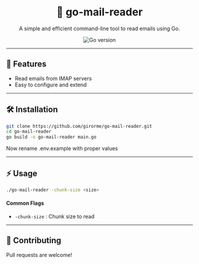 <div align="center">
  <h1>📧 go-mail-reader</h1>
  <p>A simple and efficient command-line tool to read emails using Go.</p>
  <img src="https://img.shields.io/badge/Go-1.20%2B-blue.svg" alt="Go version">
</div>

---

## 🚀 Features

- Read emails from IMAP servers
- Easy to configure and extend

---

## 🛠️ Installation

```bash
git clone https://github.com/girorme/go-mail-reader.git
cd go-mail-reader
go build -o go-mail-reader main.go
```

Now rename .env.example with proper values

---

## ⚡ Usage

```bash
./go-mail-reader -chunk-size <size>
```

#### Common Flags

- `-chunk-size`   : Chunk size to read
---

## 🤝 Contributing

Pull requests are welcome!
